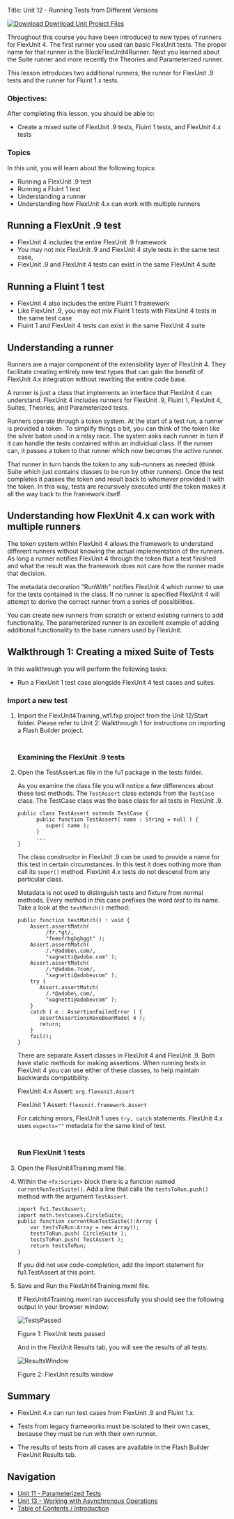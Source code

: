 Title:  Unit 12 - Running Tests from Different Versions

<a href="../code/Unit12.zip"><img src="../images/DownloadIcon.png" alt="Download" /> Download Unit Project Files</a>

<p>Throughout this course you have been introduced to new types of runners for FlexUnit 4. The first runner you used ran basic FlexUnit tests. The proper name for that runner is the BlockFlexUnit4Runner. Next you learned about the Suite runner and more recently the Theories and Parameterized runner.</p>
<p>This lesson introduces two additional runners, the runner for FlexUnit .9 tests and the runner for Fluint 1.x tests.</p>

<h3>Objectives:</h3>

<p>After completing this lesson, you should be able to:</p>
<ul>
	<li>Create a mixed suite of FlexUnit .9 tests, Fluint 1 tests, and FlexUnit 4.x tests</li>
</ul>

<h3>Topics</h3>

<p>In this unit, you will learn about the following topics:</p>
<ul>
	<li>Running a FlexUnit .9 test</li>
	<li>Running a Fluint 1 test</li>
	<li>Understanding a runner</li>
	<li>Understanding how FlexUnit 4.x can work with multiple runners</li>
</ul>

<h2>Running a FlexUnit .9 test</h2>

<ul>
	<li>FlexUnit 4 includes the entire FlexUnit .9 framework</li>
	<li>You may not mix FlexUnit .9 and FlexUnit 4 style tests in the same test case,</li> 
	<li>FlexUnit .9 and FlexUnit 4 tests can exist in the same FlexUnit 4 suite</li>
</ul>

<h2>Running a Fluint 1 test</h2>

<ul>
	<li>FlexUnit 4 also includes the entire Fluint 1 framework</li>
	<li>Like FlexUnit .9, you may not mix Fluint 1 tests with FlexUnit 4 tests in the same test case</li>
	<li>Fluint 1 and FlexUnit 4 tests can exist in the same FlexUnit 4 suite</li>
</ul>

<h2>Understanding a runner</h2>

<p>Runners are a major component of the extensibility layer of FlexUnit 4. They facilitate creating entirely new test types that can gain the benefit of FlexUnit 4.x integration without rewriting the entire code base.</p>
<p>A runner is just a class that implements an interface that FlexUnit 4 can understand.  FlexUnit 4 includes runners for FlexUnit .9, Fluint 1, FlexUnit 4, Suites, Theories, and Parameterized tests.</p>
<p>Runners operate through a token system. At the start of a test run, a runner is provided a token. To simplify things a bit, you can think of the token like the silver baton used in a relay race.  The system asks each runner in turn if it can handle the tests contained within an individual class. If the runner can, it passes a token to that runner which now becomes the active runner.</p> 
<p>That runner in turn hands the token to any sub-runners as needed (think Suite which just contains classes to be run by other runners). Once the test completes it passes the token and result back to whomever provided it with the token. In this way, tests are recursively executed until the token makes it all the way back to the framework itself.</p>

<h2>Understanding how FlexUnit 4.x can work with multiple runners</h2>

<p>The token system within FlexUnit 4 allows the framework to understand different runners without knowing the actual implementation of the runners. As long a runner notifies FlexUnit 4 through the token that a test finished and what the result was the framework does not care how the runner made that decision.</p>  
<p>The metadata decoration "RunWith" notifies FlexUnit 4 which runner to use for the tests contained in the class.  If no runner is specified FlexUnit 4 will attempt to derive the correct runner from a series of possibilities.</p> 
<p>You can create new runners from scratch or extend existing runners to add functionality. The parameterized runner is an excellent example of adding additional functionality to the base runners used by FlexUnit.</p>

<h2>Walkthrough 1: Creating a mixed Suite of Tests</h2>

<p>In this walkthrough you will perform the following tasks:</p>
<ul>
	<li>Run a FlexUnit 1 test case alongside FlexUnit 4 test cases and suites.</li> 
</ul>

<h3>Import a new test</h3>

<ol>
	<li>
		<p>Import the FlexUnit4Training_wt1.fxp project from the Unit 12/Start folder. Please refer to Unit 2: Walkthrough 1 for instructions on importing a Flash Builder project.</p>
		<h3><br />Examining the FlexUnit .9 tests</h3>
	</li>
	<li>
		<p>Open the TestAssert.as file in the fu1 package in the tests folder.</p>
		<p>As you examine the class file you will notice a few differences about these test methods. The <code>TestAssert</code> class extends from the <code>TestCase</code> class.  The TestCase class was the base class for all tests in FlexUnit .9.</p>

```
public class TestAssert extends TestCase {      
      public function TestAssert( name : String = null ) {
         super( name );
      }
      ...
}
```

<p>The class constructor in FlexUnit .9 can be used to provide a name for this test in certain circumstances. In this test it does nothing more than call its <code>super()</code> method. FlexUnit 4.x tests do not descend from any particular class.</p> 
<p>Metadata is not used to distinguish tests and fixture from normal methods. Every method in this case prefixes the word <i>test</i> to its name. Take a look at the <code>testMatch()</code> method:</p>

```
public function testMatch() : void {
	Assert.assertMatch(
	     /fr.*gt/,
	     "feeefrbgbgbggt" );
	Assert.assertMatch(
	     /.*@adobe\.com/,
	     "xagnetti@adobe.com" );
	Assert.assertMatch(
	     /.*@adobe.?com/,
	     "xagnetti@adobevcom" );
	try {
	   Assert.assertMatch(
	     /.*@adobe\.com/,
	     "xagnetti@adobevcom" );             
	}
	catch ( e : AssertionFailedError ) {
	   assertAssertionsHaveBeenMade( 4 );
	   return;
	}
	fail();
}
```

<p>There are separate Assert classes in FlexUnit 4 and FlexUnit .9.  Both have static methods for making assertions. When running tests in FlexUnit 4 you can use either of these classes, to help maintain backwards compatibility.</p> 
		<p>FlexUnit 4.x Assert: <code>org.flexunit.Assert</code></p>
		<p>FlexUnit 1 Assert: <code>flexunit.framework.Assert</code></p>
		<p>For catching errors, FlexUnit 1 uses <code>try, catch</code> statements. FlexUnit 4.x uses <code>expects=""</code> metadata for the same kind of test.</p>
		<h3><br />Run FlexUnit 1 tests</h3>
	</li>
	<li>
		<p>Open the FlexUnit4Training.mxml file.</p>
	</li>
	<li>
		<p>Within the <code>&#60;fx:Script&#62;</code> block there is a function named <code>currentRunTestSuite()</code>. Add a line that calls the <code>testsToRun.push()</code> method with the argument <code>TestAssert</code>.</p> 

```
import fu1.TestAssert;
import math.testcases.CircleSuite;
public function currentRunTestSuite():Array {
	var testsToRun:Array = new Array();
	testsToRun.push( CircleSuite );
	testsToRun.push( TestAssert );
	return testsToRun;
}
```

<p>If you did not use code-completion, add the import statement for fu1.TestAssert at this point.</p>
	</li>
	<li>
		<p>Save and Run the FlexUnit4Training.mxml file.</p>
		<p>If FlexUnit4Training.mxml ran successfully you should see the following output in your browser window:</p>
		<img alt='TestsPassed' id='shift' src='../images/unit12/image1.png' /> 
		<p class='caption' id='shift'>Figure 1: FlexUnit tests passed</p>
		<p>And in the FlexUnit Results tab, you will see the results of all tests:</p>
		<img alt='ResultsWindow' id='shift' src='../images/unit12/image2.png' /> 
		<p class='caption' id='shift'>Figure 2: FlexUnit results window</p>
	</li>
</ol>

<h2>Summary</h2>

<ul>
	<li><p>FlexUnit 4.x can run test cases from FlexUnit .9 and Fluint 1.x.</p></li>
	<li><p>Tests from legacy frameworks must be isolated to their own cases, because they must be run with their own runner.</p></li>
	<li><p>The results of tests from all cases are available in the Flash Builder FlexUnit Results tab.</p></li>
</ul>

<h2>Navigation</h2>
<ul>
    <li><a href="Unit-11.html">Unit 11 - Parameterized Tests</a></li>
    <li><a href="Unit-13.html">Unit 13 - Working with Asynchronous Operations</a></li>
    <li><a href="../index.html">Table of Contents / Introduction</a></li>
</ul>
